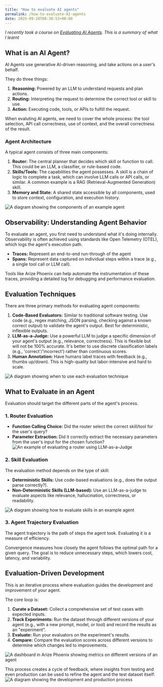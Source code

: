 ```yaml
---
title: "How to evaluate AI agents"
permalink: /how-to-evaluate-AI-agents
date: 2025-09-28T08:30:53+00:00
---
```


_I recently took a course on [Evaluating AI Agents](https://www.deeplearning.ai/short-courses/evaluating-ai-agents/). This is a summary of what I learnt_



## What is an AI Agent?

AI Agents use generative AI-driven reasoning, and take actions on a user's behalf.

They do three things:

1. **Reasoning:** Powered by an LLM to understand requests and plan actions.
2. **Routing:** Interpreting the request to determine the correct tool or skill to use.
3. **Action:** Executing code, tools, or APIs to fulfill the request.

When evaluting AI agents, we need to cover the whole process: the tool selection, API call correctness, use of context, and the overall correctness of the result.

### Agent Architecture

A typical agent consists of three main components:

1.  **Router:** The central planner that decides which skill or function to call. This could be an LLM, a classifier, or rule-based code.
2.  **Skills/Tools:** The capabilities the agent possesses. A skill is a chain of logic to complete a task, which can involve LLM calls or API calls, or similar. A common example is a RAG (Retrieval-Augmented Generation) skill.
3.  **Memory and State:** A shared state accessible by all components, used to store context, configuration, and execution history.

![A diagram showing the components of an example agent](https://github.com/martinlugton/martinlugton.github.io/blob/main/images/components%20of%20example%20agent.png?raw=true)

## Observability: Understanding Agent Behavior

To evaluate an agent, you first need to understand what it's doing internally. Observability is often achieved using standards like Open Telemetry (OTEL), which logs the agent's execution path.

*   **Traces:** Represent an end-to-end run-through of the agent
*   **Spans:** Represent data captured on individual steps within a trace (e.g., a single tool call or LLM call).

Tools like Arize Phoenix can help automate the instrumentation of these traces, providing a detailed log for debugging and performance evaluation.

## Evaluation Techniques

There are three primary methods for evaluating agent components:

1.  **Code-Based Evaluators:** Similar to traditional software testing. Use code (e.g., regex matching, JSON parsing, checking against a known correct output) to validate the agent's output. Best for deterministic, inflexible outputs.
2.  **LLM-as-a-Judge:** Use a powerful LLM to judge a specific dimension of your agent's output (e.g., relevance, correctness). This is flexible but will not be 100% accurate. It's better to use discrete classification labels (e.g., 'correct'/'incorrect') rather than continuous scores.
3.  **Human Annotation:** Have humans label traces with feedback (e.g., thumbs up/down). This is high-quality but labor-intensive and hard to scale.

![A diagram showing when to use each evaluation technique](https://github.com/martinlugton/martinlugton.github.io/blob/main/images/when%20to%20use%20each%20evaluation%20technique.png?raw=true)

## What to Evaluate in an Agent

Evaluation should target the different parts of the agent's process.

### 1. Router Evaluation

*   **Function Calling Choice:** Did the router select the correct skill/tool for the user's query?
*   **Parameter Extraction:** Did it correctly extract the necessary parameters from the user's input for the chosen function?
    ![An example of evaluating a router using LLM-as-a-Judge](https://github.com/martinlugton/martinlugton.github.io/blob/main/images/example%20-%20evaluating%20a%20router%20using%20LLM-as-a-Judge.png?raw=true)

### 2. Skill Evaluation

The evaluation method depends on the type of skill:
*   **Deterministic Skills:** Use code-based evaluations (e.g., does the output parse correctly?).
*   **Non-Deterministic Skills (LLM-based):** Use an LLM-as-a-judge to evaluate aspects like relevance, hallucination, correctness, or readability.

![A diagram showing how to evaluate skills in an example agent](https://github.com/martinlugton/martinlugton.github.io/blob/main/images/Evaluating%20Skills%20-%20example%20agent.png?raw=true)

### 3. Agent Trajectory Evaluation

The agent trajectory is the path of steps the agent took. Evaluating it is a measure of efficiency.

Convergence measures how closely the agent follows the optimal path for a given query. The goal is to reduce unnecessary steps, which lowers cost, latency, and variability.

## Evaluation-Driven Development

This is an iterative process where evaluation guides the development and improvement of your agent.

The core loop is:
1.  **Curate a Dataset:** Collect a comprehensive set of test cases with expected inputs.
2.  **Track Experiments:** Run the dataset through different versions of your agent (e.g., with a new prompt, model, or tool) and record the results as an "experiment".
3.  **Evaluate:** Run your evaluators on the experiment's results.
4.  **Compare:** Compare the evaluation scores across different versions to determine which changes led to improvements.

![A dashboard in Arize Phoenix showing metrics on different versions of an agent](https://github.com/martinlugton/martinlugton.github.io/blob/main/images/comparing%20your%20results.png?raw=true)

This process creates a cycle of feedback, where insights from testing and even production can be used to refine the agent and the test dataset itself:
![A diagram showing the development and production process](https://github.com/martinlugton/martinlugton.github.io/blob/main/images/development%20and%20production%20process.png?raw=true)